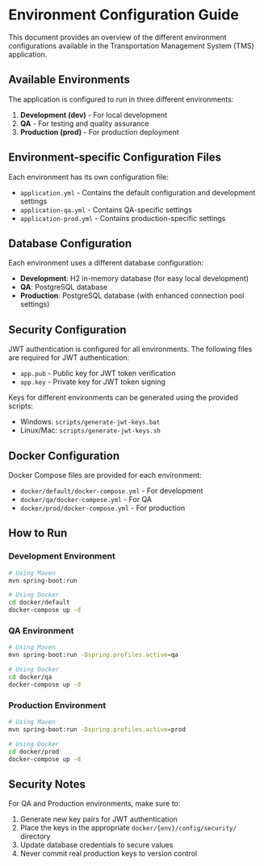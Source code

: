 # Environment Configuration Guide

This document provides an overview of the different environment configurations available in the Transportation Management System (TMS) application.

## Available Environments

The application is configured to run in three different environments:

1. **Development (dev)** - For local development
2. **QA** - For testing and quality assurance
3. **Production (prod)** - For production deployment

## Environment-specific Configuration Files

Each environment has its own configuration file:

- `application.yml` - Contains the default configuration and development settings
- `application-qa.yml` - Contains QA-specific settings
- `application-prod.yml` - Contains production-specific settings

## Database Configuration

Each environment uses a different database configuration:

- **Development**: H2 in-memory database (for easy local development)
- **QA**: PostgreSQL database
- **Production**: PostgreSQL database (with enhanced connection pool settings)

## Security Configuration

JWT authentication is configured for all environments. The following files are required for JWT authentication:

- `app.pub` - Public key for JWT token verification
- `app.key` - Private key for JWT token signing

Keys for different environments can be generated using the provided scripts:

- Windows: `scripts/generate-jwt-keys.bat`
- Linux/Mac: `scripts/generate-jwt-keys.sh`

## Docker Configuration

Docker Compose files are provided for each environment:

- `docker/default/docker-compose.yml` - For development
- `docker/qa/docker-compose.yml` - For QA
- `docker/prod/docker-compose.yml` - For production

## How to Run

### Development Environment

```bash
# Using Maven
mvn spring-boot:run

# Using Docker
cd docker/default
docker-compose up -d
```

### QA Environment

```bash
# Using Maven
mvn spring-boot:run -Dspring.profiles.active=qa

# Using Docker
cd docker/qa
docker-compose up -d
```

### Production Environment

```bash
# Using Maven
mvn spring-boot:run -Dspring.profiles.active=prod

# Using Docker
cd docker/prod
docker-compose up -d
```

## Security Notes

For QA and Production environments, make sure to:

1. Generate new key pairs for JWT authentication
2. Place the keys in the appropriate `docker/{env}/config/security/` directory
3. Update database credentials to secure values
4. Never commit real production keys to version control
